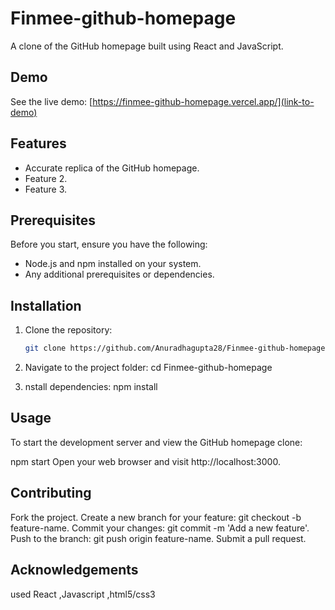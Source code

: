 # Finmee-github-homepage


A clone of the GitHub homepage built using React and JavaScript.

## Demo

See the live demo: [https://finmee-github-homepage.vercel.app/](link-to-demo)

## Features

- Accurate replica of the GitHub homepage.
- Feature 2.
- Feature 3.

## Prerequisites

Before you start, ensure you have the following:

- Node.js and npm installed on your system.
- Any additional prerequisites or dependencies.

## Installation

1. Clone the repository:
   ```bash
   git clone https://github.com/Anuradhagupta28/Finmee-github-homepage.git

 2. Navigate to the project folder:
 cd Finmee-github-homepage

 3. nstall dependencies: 
 npm install
 

 ##   Usage
To start the development server and view the GitHub homepage clone:


npm start
Open your web browser and visit http://localhost:3000.

## Contributing
Fork the project.
Create a new branch for your feature: git checkout -b feature-name.
Commit your changes: git commit -m 'Add a new feature'.
Push to the branch: git push origin feature-name.
Submit a pull request.

## Acknowledgements
 used React ,Javascript ,html5/css3
 


